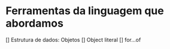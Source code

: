 # Ferramentas da linguagem que abordamos

[] Estrutura de dados: Objetos
  [] Object literal
[] for...of